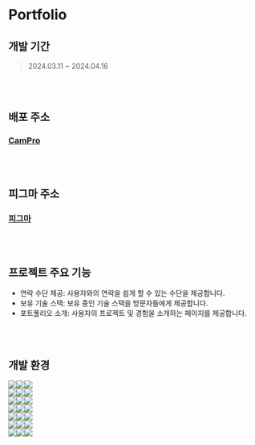 # Portfolio

## 개발 기간

> 2024.03.11 ~ 2024.04.16

<br/>
<br/>

## 배포 주소

### <a href='https://jeongyun-portfolio.vercel.app' target="_blank" rel="noopener noreferrer">CamPro</a>

<br/>
<br/>

## 피그마 주소

### <a href='https://www.figma.com/file/2t4GZ6VGKHrSZS1foUqwrz/Untitled?type=design&node-id=0%3A1&mode=design&t=LB4OG076zuX2xjL7-1' target="_blank" rel="noopener noreferrer">피그마</a>

<br/>
<br/>

## 프로젝트 주요 기능

- 연락 수단 제공: 사용자와의 연락을 쉽게 할 수 있는 수단을 제공합니다.
- 보유 기술 스택: 보유 중인 기술 스택을 방문자들에게 제공합니다.
- 포트폴리오 소개: 사용자의 프로젝트 및 경험을 소개하는 페이지를 제공합니다.

<br/>
<br/>

## 개발 환경

<img src="https://img.shields.io/badge/Language-%23121011?style=for-the-badge"><img src="https://img.shields.io/badge/typescript-3178C6?style=for-the-badge&logo=typescript&logoColor=white"><img src="https://img.shields.io/badge/5-515151?style=for-the-badge">
<br/>
<img src="https://img.shields.io/badge/Framework-%23121011?style=for-the-badge"><img src="https://img.shields.io/badge/nextdotjs-29334C?style=for-the-badge&logo=nextdotjs&logoColor=white"><img src="https://img.shields.io/badge/14.1.3-515151?style=for-the-badge">
<br/>
<img src="https://img.shields.io/badge/CSS-%23121011?style=for-the-badge"><img src="https://img.shields.io/badge/tailwindcss-06B6D4?style=for-the-badge&logo=tailwindcss&logoColor=white"><img src="https://img.shields.io/badge/3.4.1-515151?style=for-the-badge">
<br/>
<img src="https://img.shields.io/badge/Library-%23121011?style=for-the-badge"><img src="https://img.shields.io/badge/-framer%20motion-FF4154?style=for-the-badge&logo=framer%20motion&logoColor=white"><img src="https://img.shields.io/badge/11.0.24-515151?style=for-the-badge">
<br/>
<img src="https://img.shields.io/badge/Library-%23121011?style=for-the-badge"><img src="https://img.shields.io/badge/zustand-5A29E4?style=for-the-badge&logo=zustand&logoColor=white"><img src="https://img.shields.io/badge/4.5.2-515151?style=for-the-badge">
<br/>
<img src="https://img.shields.io/badge/Library-%23121011?style=for-the-badge"><img src="https://img.shields.io/badge/emailjs-%23593d88.svg?style=for-the-badge&logo=emailjs&logoColor=white"><img src="https://img.shields.io/badge/4.3.3-515151?style=for-the-badge">
<br/>
<img src="https://img.shields.io/badge/Library-%23121011?style=for-the-badge"><img src="https://img.shields.io/badge/React%20Hook%20Form-%23EC5990.svg?style=for-the-badge&logo=reacthookform&logoColor=white"><img src="https://img.shields.io/badge/7.51.2-515151?style=for-the-badge">

